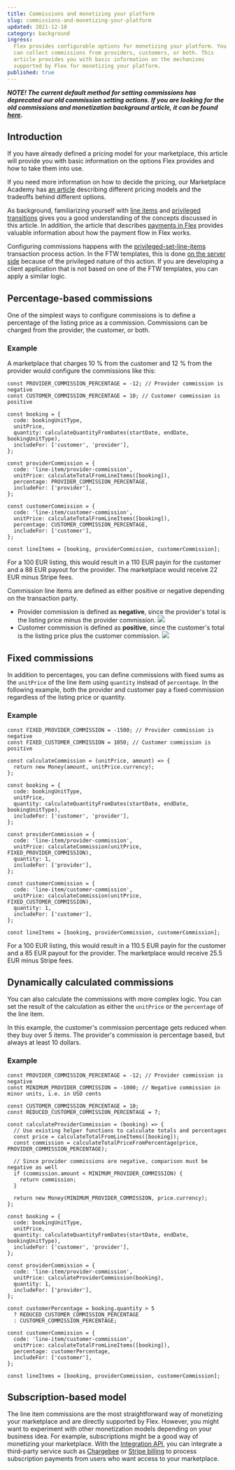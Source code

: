 ```yaml
---
title: Commissions and monetizing your platform
slug: commissions-and-monetizing-your-platform
updated: 2021-12-10
category: background
ingress:
  Flex provides configurable options for monetizing your platform. You
  can collect commissions from providers, customers, or both. This
  article provides you with basic information on the mechanisms
  supported by Flex for monetizing your platform.
published: true
---
```


_**NOTE! The current default method for setting commissions has
deprecated our old commission setting actions. If you are looking for
the old commissions and monetization background article, it can be found
[here](https://5ee94c280d38f10008a3bfa1--sharetribe-flex-docs-site.netlify.app/docs/background/commissions-and-monetizing-your-platform/).**_

## Introduction

If you have already defined a pricing model for your marketplace, this
article will provide you with basic information on the options Flex
provides and how to take them into use.

If you need more information on how to decide the pricing, our
Marketplace Academy has
[an article](https://www.sharetribe.com/academy/how-to-set-pricing-in-your-marketplace/)
describing different pricing models and the tradeoffs behind different
options.

As background, familiarizing yourself with
[line items](/background/pricing/#line-items) and
[privileged transitions](/background/privileged-transitions/) gives you
a good understanding of the concepts discussed in this article. In
addition, the article that describes
[payments in Flex](/background/payments-overview/) provides valuable
information about how the payment flow in Flex works.

Configuring commissions happens with the
[privileged-set-line-items](/references/transaction-process-actions/#actionprivileged-set-line-items)
transaction process action. In the FTW templates, this is done
[on the server side](https://github.com/sharetribe/ftw-daily/blob/master/server/api-util/lineItems.js)
because of the privileged nature of this action. If you are developing a
client application that is not based on one of the FTW templates, you
can apply a similar logic.

## Percentage-based commissions

One of the simplest ways to configure commissions is to define a
percentage of the listing price as a commission. Commissions can be
charged from the provider, the customer, or both.

### Example

A marketplace that charges 10 % from the customer and 12 % from the
provider would configure the commissions like this:

```
const PROVIDER_COMMISSION_PERCENTAGE = -12; // Provider commission is negative
const CUSTOMER_COMMISSION_PERCENTAGE = 10; // Customer commission is positive

const booking = {
  code: bookingUnitType,
  unitPrice,
  quantity: calculateQuantityFromDates(startDate, endDate, bookingUnitType),
  includeFor: ['customer', 'provider'],
};

const providerCommission = {
  code: 'line-item/provider-commission',
  unitPrice: calculateTotalFromLineItems([booking]),
  percentage: PROVIDER_COMMISSION_PERCENTAGE,
  includeFor: ['provider'],
};

const customerCommission = {
  code: 'line-item/customer-commission',
  unitPrice: calculateTotalFromLineItems([booking]),
  percentage: CUSTOMER_COMMISSION_PERCENTAGE,
  includeFor: ['customer'],
};

const lineItems = [booking, providerCommission, customerCommission];
```

For a 100 EUR listing, this would result in a 110 EUR payin for the
customer and a 88 EUR payout for the provider. The marketplace would
receive 22 EUR minus Stripe fees.

<extrainfo title="Negative or positive commission?">
Commission line items are defined as either positive or negative depending on the transaction
party. 
<ul>
<li> Provider commission is defined as <b>negative</b>, since the provider's total is the listing price minus the provider commission.
<img src="./provider_commission.png"/>
<li> Customer commission is defined as <b>positive</b>, since the customer's total is the listing price plus the customer commission.
<img src="./customer_commission.png"/>
</ul>
</extrainfo>

## Fixed commissions

In addition to percentages, you can define commissions with fixed sums
as the `unitPrice` of the line item using `quantity` instead of
`percentage`. In the following example, both the provider and customer
pay a fixed commission regardless of the listing price or quantity.

### Example

```
const FIXED_PROVIDER_COMMISSION = -1500; // Provider commission is negative
const FIXED_CUSTOMER_COMMISSION = 1050; // Customer commission is positive

const calculateCommission = (unitPrice, amount) => {
  return new Money(amount, unitPrice.currency);
};

const booking = {
  code: bookingUnitType,
  unitPrice,
  quantity: calculateQuantityFromDates(startDate, endDate, bookingUnitType),
  includeFor: ['customer', 'provider'],
};

const providerCommission = {
  code: 'line-item/provider-commission',
  unitPrice: calculateCommission(unitPrice, FIXED_PROVIDER_COMMISSION),
  quantity: 1,
  includeFor: ['provider'],
};

const customerCommission = {
  code: 'line-item/customer-commission',
  unitPrice: calculateCommission(unitPrice, FIXED_CUSTOMER_COMMISSION),
  quantity: 1,
  includeFor: ['customer'],
};

const lineItems = [booking, providerCommission, customerCommission];
```

For a 100 EUR listing, this would result in a 110.5 EUR payin for the
customer and a 85 EUR payout for the provider. The marketplace would
receive 25.5 EUR minus Stripe fees.

## Dynamically calculated commissions

You can also calculate the commissions with more complex logic. You can
set the result of the calculation as either the `unitPrice` or the
`percentage` of the line item.

In this example, the customer's commission percentage gets reduced when
they buy over 5 items. The provider's commission is percentage based,
but always at least 10 dollars.

### Example

```
const PROVIDER_COMMISSION_PERCENTAGE = -12; // Provider commission is negative
const MINIMUM_PROVIDER_COMMISSION = -1000; // Negative commission in minor units, i.e. in USD cents

const CUSTOMER_COMMISSION_PERCENTAGE = 10;
const REDUCED_CUSTOMER_COMMISSION_PERCENTAGE = 7;

const calculateProviderCommission = (booking) => {
  // Use existing helper functions to calculate totals and percentages
  const price = calculateTotalFromLineItems([booking]);
  const commission = calculateTotalPriceFromPercentage(price, PROVIDER_COMMISSION_PERCENTAGE);

  // Since provider commissions are negative, comparison must be negative as well
  if (commission.amount < MINIMUM_PROVIDER_COMMISSION) {
    return commission;
  }

  return new Money(MINIMUM_PROVIDER_COMMISSION, price.currency);
};

```

```
const booking = {
  code: bookingUnitType,
  unitPrice,
  quantity: calculateQuantityFromDates(startDate, endDate, bookingUnitType),
  includeFor: ['customer', 'provider'],
};

const providerCommission = {
  code: 'line-item/provider-commission',
  unitPrice: calculateProviderCommission(booking),
  quantity: 1,
  includeFor: ['provider'],
};

const customerPercentage = booking.quantity > 5
  ? REDUCED_CUSTOMER_COMMISSION_PERCENTAGE
  : CUSTOMER_COMMISSION_PERCENTAGE;

const customerCommission = {
  code: 'line-item/customer-commission',
  unitPrice: calculateTotalFromLineItems([booking]),
  percentage: customerPercentage,
  includeFor: ['customer'],
};

const lineItems = [booking, providerCommission, customerCommission];
```

## Subscription-based model

The line item commissions are the most straightforward way of monetizing
your marketplace and are directly supported by Flex. However, you might
want to experiment with other monetization models depending on your
business idea. For example, subscriptions might be a good way of
monetizing your marketplace. With the
[Integration API](https://www.sharetribe.com/docs/background/marketplace-api-integration-api/#when-to-use-the-integration-api),
you can integrate a third-party service such as
[Chargebee](https://www.chargebee.com/) or
[Stripe billing](https://stripe.com/en-fi/billing) to process
subscription payments from users who want access to your marketplace.
